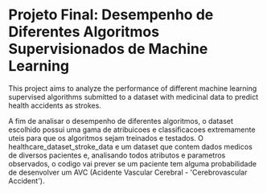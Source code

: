 # Projeto Final: Desempenho de Diferentes Algoritmos Supervisionados de Machine Learning

This project aims to analyze the performance of different machine learning supervised algorithms submitted to a dataset with medicinal data to predict health accidents as
strokes.

A fim de analisar o desempenho de diferentes algoritmos, o dataset escolhido possui uma gama de atribuicoes e classificacoes extremamente uteis para que os algoritmos sejam treinados e testados. O healthcare_dataset_stroke_data e um dataset que contem dados medicos de diversos pacientes e, analisando todos atributos e parametros observados, o codigo vai prever se
um paciente tem alguma probabilidade de desenvolver um AVC (Acidente Vascular Cerebral - 'Cerebrovascular Accident').



